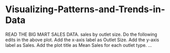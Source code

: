 # Visualizing-Patterns-and-Trends-in-Data
READ THE BIG MART SALES DATA. sales by outlet size. Do the following edits in the above plot.
Add the x-axis label as Outlet Size.
Add the y-axis label as Sales.
Add the plot title as Mean Sales for each outlet type.
...
